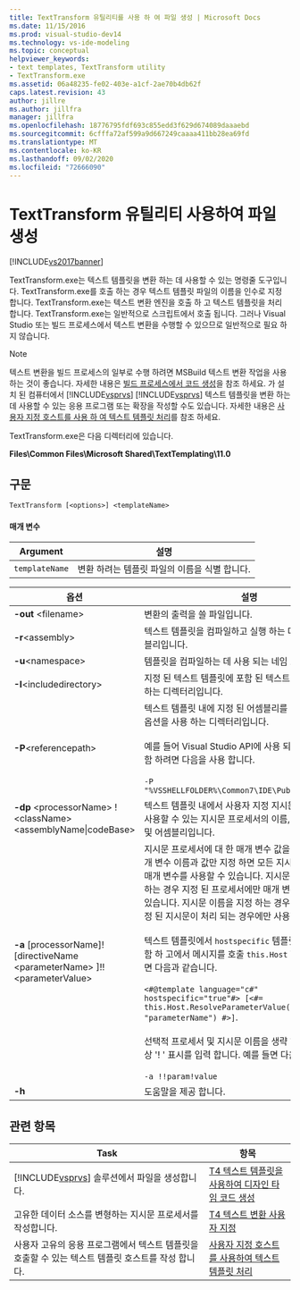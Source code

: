 ```yaml
---
title: TextTransform 유틸리티를 사용 하 여 파일 생성 | Microsoft Docs
ms.date: 11/15/2016
ms.prod: visual-studio-dev14
ms.technology: vs-ide-modeling
ms.topic: conceptual
helpviewer_keywords:
- text templates, TextTransform utility
- TextTransform.exe
ms.assetid: 06a48235-fe02-403e-a1cf-2ae70b4db62f
caps.latest.revision: 43
author: jillre
ms.author: jillfra
manager: jillfra
ms.openlocfilehash: 18776795fdf693c855edd3f629d674089daaaebd
ms.sourcegitcommit: 6cfffa72af599a9d667249caaaa411bb28ea69fd
ms.translationtype: MT
ms.contentlocale: ko-KR
ms.lasthandoff: 09/02/2020
ms.locfileid: "72666090"
---
```

# <a name="generating-files-with-the-texttransform-utility"></a>TextTransform 유틸리티 사용하여 파일 생성
[!INCLUDE[vs2017banner](../includes/vs2017banner.md)]

TextTransform.exe는 텍스트 템플릿을 변환 하는 데 사용할 수 있는 명령줄 도구입니다. TextTransform.exe를 호출 하는 경우 텍스트 템플릿 파일의 이름을 인수로 지정 합니다. TextTransform.exe는 텍스트 변환 엔진을 호출 하 고 텍스트 템플릿을 처리 합니다. TextTransform.exe는 일반적으로 스크립트에서 호출 됩니다. 그러나 Visual Studio 또는 빌드 프로세스에서 텍스트 변환을 수행할 수 있으므로 일반적으로 필요 하지 않습니다.

> [!NOTE]
> 텍스트 변환을 빌드 프로세스의 일부로 수행 하려면 MSBuild 텍스트 변환 작업을 사용 하는 것이 좋습니다. 자세한 내용은 [빌드 프로세스에서 코드 생성](../modeling/code-generation-in-a-build-process.md)을 참조 하세요. 가 설치 된 컴퓨터에서 [!INCLUDE[vsprvs](../includes/vsprvs-md.md)] [!INCLUDE[vsprvs](../includes/vsprvs-md.md)] 텍스트 템플릿을 변환 하는 데 사용할 수 있는 응용 프로그램 또는 확장을 작성할 수도 있습니다. 자세한 내용은 [사용자 지정 호스트를 사용 하 여 텍스트 템플릿 처리](../modeling/processing-text-templates-by-using-a-custom-host.md)를 참조 하세요.

 TextTransform.exe은 다음 디렉터리에 있습니다.

 **Files\Common Files\Microsoft Shared\TextTemplating\11.0**

## <a name="syntax"></a>구문

```
TextTransform [<options>] <templateName>
```

#### <a name="parameters"></a>매개 변수

|**Argument**|**설명**|
|------------------|---------------------|
|`templateName`|변환 하려는 템플릿 파일의 이름을 식별 합니다.|

|**옵션**|**설명**|
|----------------|---------------------|
|**-out** \<filename>|변환의 출력을 쓸 파일입니다.|
|**-r**\<assembly>|텍스트 템플릿을 컴파일하고 실행 하는 데 사용 되는 어셈블리입니다.|
|**-u**\<namespace>|템플릿을 컴파일하는 데 사용 되는 네임 스페이스입니다.|
|**-I**\<includedirectory>|지정 된 텍스트 템플릿에 포함 된 텍스트 템플릿을 포함 하는 디렉터리입니다.|
|**-P**\<referencepath>|텍스트 템플릿 내에 지정 된 어셈블리를 검색 하거나 **-r** 옵션을 사용 하는 디렉터리입니다.<br /><br /> 예를 들어 Visual Studio API에 사용 되는 어셈블리를 포함 하려면 다음을 사용 합니다.<br /><br /> `-P "%VSSHELLFOLDER%\Common7\IDE\PublicAssemblies"`|
|**-dp** \<processorName> ! \<className>\<assemblyName&#124;codeBase>|텍스트 템플릿 내에서 사용자 지정 지시문을 처리 하는 데 사용할 수 있는 지시문 프로세서의 이름, 전체 형식 이름 및 어셈블리입니다.|
|**-a** [processorName]! [directiveName \<parameterName> ]!!\<parameterValue>|지시문 프로세서에 대 한 매개 변수 값을 지정 합니다. 매개 변수 이름과 값만 지정 하면 모든 지시문 프로세서에서 매개 변수를 사용할 수 있습니다. 지시문 프로세서를 지정 하는 경우 지정 된 프로세서에만 매개 변수를 사용할 수 있습니다. 지시문 이름을 지정 하는 경우 매개 변수는 지정 된 지시문이 처리 되는 경우에만 사용할 수 있습니다.<br /><br />  텍스트 템플릿에서 `hostspecific` 템플릿 지시문에를 포함 하 고에서 메시지를 호출 `this.Host` 합니다. 예를 들면 다음과 같습니다.<br /><br /> `<#@template language="c#" hostspecific="true"#> [<#= this.Host.ResolveParameterValue("", "", "parameterName") #>]`.<br /><br /> 선택적 프로세서 및 지시문 이름을 생략 하는 경우에도 항상 '! ' 표시를 입력 합니다. 예를 들면 다음과 같습니다.<br /><br /> `-a !!param!value`|
|**-h**|도움말을 제공 합니다.|

## <a name="related-topics"></a>관련 항목

|Task|항목|
|----------|-----------|
|[!INCLUDE[vsprvs](../includes/vsprvs-md.md)] 솔루션에서 파일을 생성합니다.|[T4 텍스트 템플릿을 사용하여 디자인 타임 코드 생성](../modeling/design-time-code-generation-by-using-t4-text-templates.md)|
|고유한 데이터 소스를 변형하는 지시문 프로세서를 작성합니다.|[T4 텍스트 변환 사용자 지정](../modeling/customizing-t4-text-transformation.md)|
|사용자 고유의 응용 프로그램에서 텍스트 템플릿을 호출할 수 있는 텍스트 템플릿 호스트를 작성 합니다.|[사용자 지정 호스트를 사용하여 텍스트 템플릿 처리](../modeling/processing-text-templates-by-using-a-custom-host.md)|
